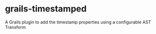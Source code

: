 grails-timestamped
==================

A Grails plugin to add the timestamp properties using a configurable AST Transform
